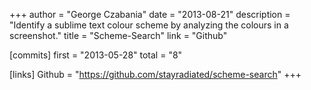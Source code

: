 +++
author = "George Czabania"
date = "2013-08-21"
description = "Identify a sublime text colour scheme by analyzing the colours in a screenshot."
title = "Scheme-Search"
link = "Github"

[commits]
  first = "2013-05-28"
  total = "8"

[links]
  Github = "https://github.com/stayradiated/scheme-search"
+++

